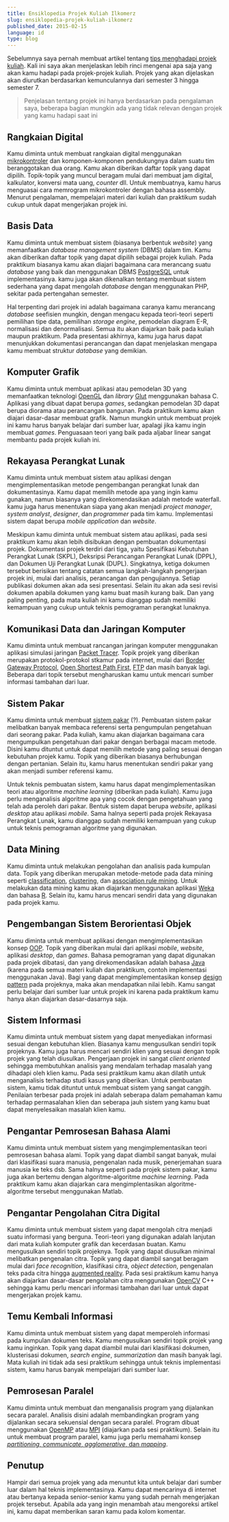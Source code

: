 ```yaml
---
title: Ensiklopedia Projek Kuliah Ilkomerz
slug: ensiklopedia-projek-kuliah-ilkomerz
published_date: 2015-02-15
language: id
type: blog
---
```


Sebelumnya saya pernah membuat artikel tentang [tips menghadapi projek kuliah](/tips-menghadapi-projek-kuliah.html). Kali ini saya akan menjelaskan lebih rinci mengenai apa saja yang akan kamu hadapi pada projek-projek kuliah. Projek yang akan dijelaskan akan diurutkan berdasarkan kemunculannya dari semester 3 hingga semester 7.

> Penjelasan tentang projek ini hanya berdasarkan pada pengalaman saya, beberapa bagian mungkin ada yang tidak relevan dengan projek yang kamu hadapi saat ini

## Rangkaian Digital

Kamu diminta untuk membuat rangkaian digital menggunakan [mikrokontroler](http://en.wikipedia.org/wiki/Microcontroller) dan komponen-komponen pendukungnya dalam suatu tim beranggotakan dua orang. Kamu akan diberikan daftar topik yang dapat dipilih. Topik-topik yang muncul beragam mulai dari membuat jam digital, kalkulator, konversi mata uang, *counter* dll. Untuk membuatnya, kamu harus menguasai cara memrogram mikrokontroler dengan bahasa assembly. Menurut pengalaman, mempelajari materi dari kuliah dan praktikum sudah cukup untuk dapat mengerjakan projek ini.

## Basis Data

Kamu diminta untuk membuat sistem (biasanya berbentuk *website*) yang memanfaatkan *database management system* (DBMS) dalam tim. Kamu akan diberikan daftar topik yang dapat dipilih sebagai projek kuliah. Pada praktikum biasanya kamu akan diajari bagaimana cara merancang suatu *database* yang baik dan menggunakan DBMS [PostgreSQL](http://www.postgresql.org/) untuk implementasinya. kamu juga akan dikenalkan tentang membuat sistem sederhana yang dapat mengolah *database* dengan menggunakan PHP, sekitar pada pertengahan semester.

Hal terpenting dari projek ini adalah bagaimana caranya kamu merancang *database* seefisien mungkin, dengan mengacu kepada teori-teori seperti pemilihan tipe data, pemilihan *storage engine*, pemodelan diagram E-R, normalisasi dan denormalisasi. Semua itu akan diajarkan baik pada kuliah maupun praktikum. Pada presentasi akhirnya, kamu juga harus dapat menunjukkan dokumentasi perancangan dan dapat menjelaskan mengapa kamu membuat struktur *database* yang demikian.

## Komputer Grafik

Kamu diminta untuk membuat aplikasi atau pemodelan 3D yang memanfaatkan teknologi [OpenGL](http://en.wikipedia.org/wiki/OpenGL) dan *library* [Glut](http://en.wikipedia.org/wiki/OpenGL_Utility_Toolkit) menggunakan bahasa C. Aplikasi yang dibuat dapat berupa *games*, sedangkan pemodelan 3D dapat berupa diorama atau perancangan bangunan. Pada praktikum kamu akan diajari dasar-dasar membuat grafik. Namun mungkin untuk membuat projek ini kamu harus banyak belajar dari sumber luar, apalagi jika kamu ingin membuat *games*. Penguasaan teori yang baik pada aljabar linear sangat membantu pada projek kuliah ini.

## Rekayasa Perangkat Lunak

Kamu diminta untuk membuat sistem atau aplikasi dengan mengimplementasikan metode pengembangan perangkat lunak dan dokumentasinya. Kamu dapat memilih metode apa yang ingin kamu gunakan, namun biasanya yang direkomendasikan adalah metode waterfall. kamu juga harus menentukan siapa yang akan menjadi *project manager*, *system analyst*, *designer*, dan *programmer* pada tim kamu. Implementasi sistem dapat berupa *mobile application* dan *website*.

Meskipun kamu diminta untuk membuat sistem atau aplikasi, pada sesi praktikum kamu akan lebih disibukan dengan pembuatan dokumentasi projek. Dokumentasi projek terdiri dari tiga, yaitu Spesifikasi Kebutuhan Perangkat Lunak (SKPL), Deksripsi Perancangan Perangkat Lunak (DPPL), dan Dokumen Uji Perangkat Lunak (DUPL). Singkatnya, ketiga dokumen tersebut berisikan tentang catatan semua langkah-langkah pengerjaan projek ini, mulai dari analisis, perancangan dan pengujiannya. Setiap publikasi dokumen akan ada sesi presentasi. Selain itu akan ada sesi revisi dokumen apabila dokumen yang kamu buat masih kurang baik. Dan yang paling penting, pada mata kuliah ini kamu dianggap sudah memiliki kemampuan yang cukup untuk teknis pemograman perangkat lunaknya.

## Komunikasi Data dan Jaringan Komputer

Kamu diminta untuk membuat rancangan jaringan komputer menggunakan aplikasi simulasi jaringan [Packet Tracer](http://en.wikipedia.org/wiki/Packet_Tracer). Topik projek yang diberikan merupakan protokol-protokol stkamur pada internet, mulai dari [Border Gateway Protocol](http://en.wikipedia.org/wiki/Border_Gateway_Protocol), [Open Shortest Path First](http://en.wikipedia.org/wiki/Open_Shortest_Path_First), [FTP](http://en.wikipedia.org/wiki/FTPS) dan masih banyak lagi. Beberapa dari topik tersebut mengharuskan kamu untuk mencari sumber informasi tambahan dari luar.

## Sistem Pakar

Kamu diminta untuk membuat [sistem pakar](http://en.wikipedia.org/wiki/Expert_system) (?). Pembuatan sistem pakar melibatkan banyak membaca referensi serta pengumpulan pengetahuan dari seorang pakar. Pada kuliah, kamu akan diajarkan bagaimana cara mengumpulkan pengetahuan dari pakar dengan berbagai macam metode. Disini kamu dituntut untuk dapat memilih metode yang paling sesuai dengan kebutuhan projek kamu. Topik yang diberikan biasanya berhubungan dengan pertanian. Selain itu, kamu harus menentukan sendiri pakar yang akan menjadi sumber referensi kamu.

Untuk teknis pembuatan sistem, kamu harus dapat mengimplementasikan teori atau algoritme *machine learning* (diberikan pada kuliah). Kamu juga perlu menganalisis algoritme apa yang cocok dengan pengetahuan yang telah ada peroleh dari pakar. Bentuk sistem dapat berupa *website*, aplikasi *desktop* atau aplikasi *mobile*. Sama halnya seperti pada projek Rekayasa Perangkat Lunak, kamu dianggap sudah memiliki kemampuan yang cukup untuk teknis pemograman algoritme yang digunakan.

## Data Mining

Kamu diminta untuk melakukan pengolahan dan analisis pada kumpulan data. Topik yang diberikan merupakan metode-metode pada data mining seperti [classification](http://docs.oracle.com/cd/B28359_01/datamine.111/b28129/classify.htm), [clustering](http://en.wikipedia.org/wiki/Cluster_analysis), dan [association rule mining](http://en.wikipedia.org/wiki/Association_rule_learning). Untuk melakukan data mining kamu akan diajarkan menggunakan aplikasi [Weka](http://www.cs.waikato.ac.nz/ml/weka/) dan bahasa [R](http://www.r-project.org/). Selain itu, kamu harus mencari sendiri data yang digunakan pada projek kamu.

## Pengembangan Sistem Berorientasi Objek

Kamu diminta untuk membuat aplikasi dengan mengimplementasikan konsep [OOP](http://en.wikipedia.org/wiki/Object-oriented_programming). Topik yang diberikan mulai dari aplikasi *mobile*, *website*, aplikasi *desktop*, dan *games*. Bahasa pemograman yang dapat digunakan pada projek dibatasi, dan yang direkomendasikan adalah bahasa [Java](http://en.wikipedia.org/wiki/Java_%28programming_language%29) (karena pada semua materi kuliah dan praktikum, contoh implementasi menggunakan Java). Bagi yang dapat mengimplementasikan konsep [design pattern](http://en.wikipedia.org/wiki/Software_design_pattern) pada projeknya, maka akan mendapatkan nilai lebih. Kamu sangat perlu belajar dari sumber luar untuk projek ini karena pada praktikum kamu hanya akan diajarkan dasar-dasarnya saja.

## Sistem Informasi

Kamu diminta untuk membuat sistem yang dapat menyediakan informasi sesuai dengan kebutuhan klien. Biasanya kamu mengusulkan sendiri topik projeknya. Kamu juga harus mencari sendiri klien yang sesuai dengan topik projek yang telah diusulkan. Pengerjaan projek ini sangat *client oriented* sehingga membutuhkan analisis yang mendalam terhadap masalah yang dihadapi oleh klien kamu. Pada sesi praktikum kamu akan dilatih untuk menganalisis terhadap studi kasus yang diberikan. Untuk pembuatan sistem, kamu tidak dituntut untuk membuat sistem yang sangat canggih. Penilaian terbesar pada projek ini adalah seberapa dalam pemahaman kamu terhadap permasalahan klien dan seberapa jauh sistem yang kamu buat dapat menyelesaikan masalah klien kamu.

## Pengantar Pemrosesan Bahasa Alami

Kamu diminta untuk membuat sistem yang mengimplementasikan teori pemrosesan bahasa alami. Topik yang dapat diambil sangat banyak, mulai dari klasifikasi suara manusia, pengenalan nada musik, penerjemahan suara manusia ke teks dsb. Sama halnya seperti pada projek sistem pakar, kamu juga akan bertemu dengan algoritme-algoritme *machine learning*. Pada praktikum kamu akan diajarkan cara mengimplentasikan algoritme-algoritme tersebut menggunakan Matlab.

## Pengantar Pengolahan Citra Digital

Kamu diminta untuk membuat sistem yang dapat mengolah citra menjadi suatu informasi yang berguna. Teori-teori yang digunakan adalah lanjutan dari mata kuliah komputer grafik dan kecerdasan buatan. Kamu mengusulkan sendiri topik projeknya. Topik yang dapat diusulkan minimal melibatkan pengenalan citra. Topik yang dapat diambil sangat beragam mulai dari *face recognition*, klasifikasi citra, *object detection*, pengenalan teks pada citra hingga [augmented reality](http://en.wikipedia.org/wiki/Augmented_reality). Pada sesi praktikum kamu hanya akan diajarkan dasar-dasar pengolahan citra menggunakan [OpenCV](http://opencv.org/) C++ sehingga kamu perlu mencari informasi tambahan dari luar untuk dapat mengerjakan projek kamu.

## Temu Kembali Informasi

Kamu diminta untuk membuat sistem yang dapat memperoleh informasi pada kumpulan dokumen teks. Kamu mengusulkan sendiri topik projek yang kamu inginkan. Topik yang dapat diambil mulai dari klasifikasi dokumen, klusterisasi dokumen, *search engine*, *summarization* dan masih banyak lagi. Mata kuliah ini tidak ada sesi praktikum sehingga untuk teknis implementasi sistem, kamu harus banyak mempelajari dari sumber luar.

## Pemrosesan Paralel

Kamu diminta untuk membuat dan menganalisis program yang dijalankan secara paralel. Analisis disini adalah membandingkan program yang dijalankan secara sekuensial dengan secara paralel. Program dibuat menggunakan [OpenMP](http://openmp.org/wp/) atau [MPI](http://www.open-mpi.org/) (diajarkan pada sesi praktikum). Selain itu untuk membuat program paralel, kamu juga perlu memahami konsep [*partitioning*, *communicate*, *agglomerative*, dan *mapping*](http://www.mcs.anl.gov/~itf/dbpp/text/node15.html).


## Penutup

Hampir dari semua projek yang ada menuntut kita untuk belajar dari sumber luar dalam hal teknis implementasinya. Kamu dapat mencarinya di internet atau bertanya kepada senior-senior kamu yang sudah pernah mengerjakan projek tersebut. Apabila ada yang ingin menambah atau mengoreksi artikel ini, kamu dapat memberikan saran kamu pada kolom komentar.



